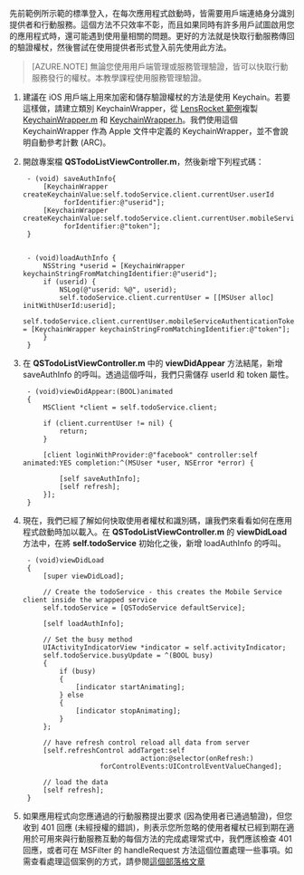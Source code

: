 ﻿
先前範例所示範的標準登入，在每次應用程式啟動時，皆需要用戶端連絡身分識別提供者和行動服務。這個方法不只效率不彰，而且如果同時有許多用戶試圖啟用您的應用程式時，還可能遇到使用量相關的問題。更好的方法就是快取行動服務傳回的驗證權杖，然後嘗試在使用提供者形式登入前先使用此方法。 


>[AZURE.NOTE] 無論您使用用戶端管理或服務管理驗證，皆可以快取行動服務發行的權杖。本教學課程使用服務管理驗證。

1. 建議在 iOS 用戶端上用來加密和儲存驗證權杖的方法是使用 Keychain。若要這樣做，請建立類別 KeychainWrapper，從 [LensRocket 範例](https://github.com/WindowsAzure-Samples/iOS-LensRocket)複製 [KeychainWrapper.m](https://github.com/WindowsAzure-Samples/iOS-LensRocket/blob/master/source/client/LensRocket/Misc/KeychainWrapper.m) 和 [KeychainWrapper.h](https://github.com/WindowsAzure-Samples/iOS-LensRocket/blob/master/source/client/LensRocket/Misc/KeychainWrapper.h)。我們使用這個 KeychainWrapper 作為 Apple 文件中定義的 KeychainWrapper，並不會說明自動參考計數 (ARC)。


2. 開啟專案檔 **QSTodoListViewController.m**，然後新增下列程式碼：

		
		- (void) saveAuthInfo{
		    [KeychainWrapper createKeychainValue:self.todoService.client.currentUser.userId
				 forIdentifier:@"userid"];
		    [KeychainWrapper createKeychainValue:self.todoService.client.currentUser.mobileServiceAuthenticationToken
				 forIdentifier:@"token"];
		}
		
		
		- (void)loadAuthInfo {
		    NSString *userid = [KeychainWrapper keychainStringFromMatchingIdentifier:@"userid"];
		    if (userid) {
		        NSLog(@"userid: %@", userid);
		        self.todoService.client.currentUser = [[MSUser alloc] initWithUserId:userid];
		        self.todoService.client.currentUser.mobileServiceAuthenticationToken = [KeychainWrapper keychainStringFromMatchingIdentifier:@"token"];
		    }
		}
		


3. 在 **QSTodoListViewController.m** 中的 **viewDidAppear** 方法結尾，新增 saveAuthInfo 的呼叫。透過這個呼叫，我們只需儲存 userId 和 token 屬性。  



		- (void)viewDidAppear:(BOOL)animated
		{
		    MSClient *client = self.todoService.client;
		
		    if (client.currentUser != nil) {
		        return;
		    }
		
		    [client loginWithProvider:@"facebook" controller:self animated:YES completion:^(MSUser *user, NSError *error) {
		
		        [self saveAuthInfo];
		        [self refresh];
		    }];
		}

  
4. 現在，我們已經了解如何快取使用者權杖和識別碼，讓我們來看看如何在應用程式啟動時加以載入。在 **QSTodoListViewController.m** 的 **viewDidLoad** 方法中，在將 **self.todoService** 初始化之後，新增 loadAuthInfo 的呼叫。 
		
		- (void)viewDidLoad
		{
		    [super viewDidLoad];
		    
		    // Create the todoService - this creates the Mobile Service client inside the wrapped service
		    self.todoService = [QSTodoService defaultService];

			[self loadAuthInfo];
		    
		    // Set the busy method
		    UIActivityIndicatorView *indicator = self.activityIndicator;
		    self.todoService.busyUpdate = ^(BOOL busy)
		    {
		        if (busy)
		        {
		            [indicator startAnimating];
		        } else
		        {
		            [indicator stopAnimating];
		        }
		    };
		    
		    // have refresh control reload all data from server
		    [self.refreshControl addTarget:self
		                            action:@selector(onRefresh:)
		                  forControlEvents:UIControlEventValueChanged];
		
		    // load the data
		    [self refresh];
		}

5. 如果應用程式向您應通過的行動服務提出要求 (因為使用者已通過驗證)，但您收到 401 回應 (未經授權的錯誤)，則表示您所忽略的使用者權杖已經到期在適用於可用來與行動服務互動的每個方法的完成處理常式中，我們應該檢查 401 回應，或者可在 MSFilter 的 handleRequest 方法這個位置處理一些事項。如需查看處理這個案例的方式，請參閱[這個部落格文章](http://www.thejoyofcode.com/Handling_expired_tokens_in_your_application_Day_11_.aspx)

<!--HONumber=42-->

